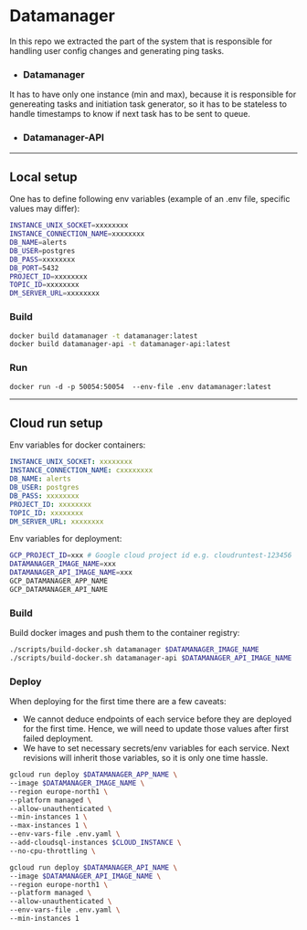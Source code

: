 # Datamanager

In this repo we extracted the part of the system that is responsible for handling user config changes and generating ping tasks.

- ### Datamanager

It has to have only one instance (min and max), because it is responsible for genereating tasks and initiation task generator, so it has to be stateless to handle timestamps to know if next task has to be sent to queue.

- ### Datamanager-API


---

## Local setup

One has to define following env variables (example of an .env file, specific values may differ):

```bash
INSTANCE_UNIX_SOCKET=xxxxxxxx
INSTANCE_CONNECTION_NAME=xxxxxxxx
DB_NAME=alerts
DB_USER=postgres
DB_PASS=xxxxxxxx
DB_PORT=5432
PROJECT_ID=xxxxxxxx
TOPIC_ID=xxxxxxxx
DM_SERVER_URL=xxxxxxxx
```

### Build

```bash
docker build datamanager -t datamanager:latest
docker build datamanager-api -t datamanager-api:latest
```

### Run

```
docker run -d -p 50054:50054  --env-file .env datamanager:latest
```

---

## Cloud run setup

Env variables for docker containers:

```yaml
INSTANCE_UNIX_SOCKET: xxxxxxxx
INSTANCE_CONNECTION_NAME: cxxxxxxxx
DB_NAME: alerts
DB_USER: postgres
DB_PASS: xxxxxxxx
PROJECT_ID: xxxxxxxx
TOPIC_ID: xxxxxxxx
DM_SERVER_URL: xxxxxxxx
```

Env variables for deployment:

```bash
GCP_PROJECT_ID=xxx # Google cloud project id e.g. cloudruntest-123456
DATAMANAGER_IMAGE_NAME=xxx
DATAMANAGER_API_IMAGE_NAME=xxx
GCP_DATAMANAGER_APP_NAME
GCP_DATAMANAGER_API_NAME
```

### Build

Build docker images and push them to the container registry:

```bash
./scripts/build-docker.sh datamanager $DATAMANAGER_IMAGE_NAME
./scripts/build-docker.sh datamanager-api $DATAMANAGER_API_IMAGE_NAME
```

### Deploy

When deploying for the first time there are a few caveats:

- We cannot deduce endpoints of each service before they are deployed for the first time.
  Hence, we will need to update those values after first failed deployment.
- We have to set necessary secrets/env variables for each service. Next revisions will inherit those variables, so it is only one time hassle.

```bash
gcloud run deploy $DATAMANAGER_APP_NAME \
--image $DATAMANAGER_IMAGE_NAME \
--region europe-north1 \
--platform managed \
--allow-unauthenticated \
--min-instances 1 \
--max-instances 1 \
--env-vars-file .env.yaml \
--add-cloudsql-instances $CLOUD_INSTANCE \
--no-cpu-throttling \
```

```bash
gcloud run deploy $DATAMANAGER_API_NAME \
--image $DATAMANAGER_API_IMAGE_NAME \
--region europe-north1 \
--platform managed \
--allow-unauthenticated \
--env-vars-file .env.yaml \
--min-instances 1
```
